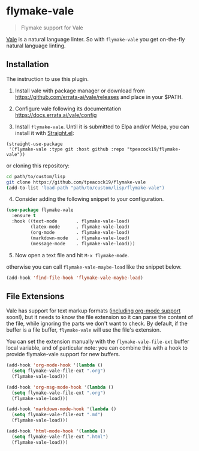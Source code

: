 # flymake-vale
> Flymake support for Vale

[Vale](https://github.com/ValeLint/vale) is a natural language linter. So with `flymake-vale` you get on-the-fly natural language linting.

## Installation

The instruction to use this plugin.

1. Install vale with package manager or download from https://github.com/errata-ai/vale/releases and place in your $PATH.

2. Configure vale following its documentation https://docs.errata.ai/vale/config 

3. Install `flymake-vale`. Until it is submitted to Elpa and/or Melpa, you can install it with [Straight.el](https://github.com/radian-software/straight.el):

```emacs-lisp
(straight-use-package
 '(flymake-vale :type git :host github :repo "tpeacock19/flymake-vale"))
```

or cloning this repository: 

```bash
cd path/to/custom/lisp
git clone https://github.com/tpeacock19/flymake-vale
(add-to-list 'load-path "path/to/custom/lisp/flymake-vale")
```

4. Consider adding the following snippet to your configuration.

```el
(use-package flymake-vale
  :ensure t
  :hook ((text-mode       . flymake-vale-load)
         (latex-mode      . flymake-vale-load)
         (org-mode        . flymake-vale-load)
         (markdown-mode   . flymake-vale-load)
         (message-mode    . flymake-vale-load)))
```

5. Now open a text file and hit `M-x flymake-mode`.

otherwise you can call `flymake-vale-maybe-load` like the snippet below.

```el
(add-hook 'find-file-hook 'flymake-vale-maybe-load)
```

## File Extensions

Vale has support for text markup formats ([including org-mode
support](https://github.com/errata-ai/vale/issues/330) soon!), but it
needs to know the file extension so it can parse the content of the
file, while ignoring the parts we don't want to check. By default, if
the buffer is a file buffer, `flymake-vale` will use the file's
extension.

You can set the extension manually with the `flymake-vale-file-ext`
buffer local variable, and of particular note: you can combine this
with a hook to provide flymake-vale support for new buffers.

```el
(add-hook 'org-mode-hook '(lambda ()
  (setq flymake-vale-file-ext ".org")
  (flymake-vale-load)))

(add-hook 'org-msg-mode-hook '(lambda ()
  (setq flymake-vale-file-ext ".org")
  (flymake-vale-load)))

(add-hook 'markdown-mode-hook '(lambda ()
  (setq flymake-vale-file-ext ".md")
  (flymake-vale-load)))

(add-hook 'html-mode-hook '(lambda ()
  (setq flymake-vale-file-ext ".html")
  (flymake-vale-load)))
```
